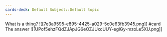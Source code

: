 ```yaml
---
cards-deck: Default Subject::Default topic
---
```



What is a thing?
![[7e3a9595-e895-4425-a029-5c0e63fb3945.png]]
#card 
The answer
![[UPof5ehzFQdZJApJG6eOZJUxcUUY-eglGy-mzoLe5XU.png]] 



